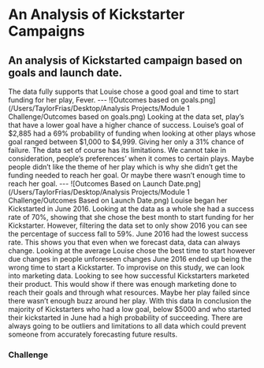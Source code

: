 # An Analysis of Kickstarter Campaigns
## An analysis of Kickstarted campaign based on goals and launch date.
The data fully supports that Louise chose a good goal and time to start funding for her play, Fever. ---
![Outcomes based on goals.png](/Users/TaylorFrias/Desktop/Analysis Projects/Module 1 Challenge/Outcomes based on goals.png)
Looking at the data set, play’s that have a lower goal have a higher chance of success. Louise’s goal of $2,885 had a 69% probability of funding when looking at other plays whose goal ranged between $1,000 to $4,999. Giving her only a 31% chance of failure.  The data set of course has its limitations. We cannot take in consideration, people’s preferences’ when it comes to certain plays. Maybe people didn’t like the theme of her play which is why she didn’t get the funding needed to reach her goal. Or maybe there wasn’t enough time to reach her goal. ---
![Outcomes Based on Launch Date.png](/Users/TaylorFrias/Desktop/Analysis Projects/Module 1 Challenge/Outcomes Based on Launch Date.png)
Louise began her Kickstarted in June 2016. Looking at the data as a whole she had a success rate of 70%, showing that she chose the best month to start funding for her Kickstarter. However, filtering the data set to only show 2016 you can see the percentage of success fall to 59%. June 2016 had the lowest success rate. This shows you that even when we forecast data, data can always change. Looking at the average Louise chose the best time to start however due changes in people unforeseen changes June 2016 ended up being the wrong time to start a Kickstarter.
To improvise on this study, we can look into marketing data. Looking to see how successful Kickstarters marketed their product. This would show if there was enough marketing done to reach their goals and through what resources. Maybe her play failed since there wasn’t enough buzz around her play. With this data
In conclusion the majority of Kickstarters who had a low goal, below $5000 and who started their kickstarted in June had a high probability of succeeding. There are always going to be outliers and limitations to all data which could prevent someone from accurately forecasting future results.
### Challenge
